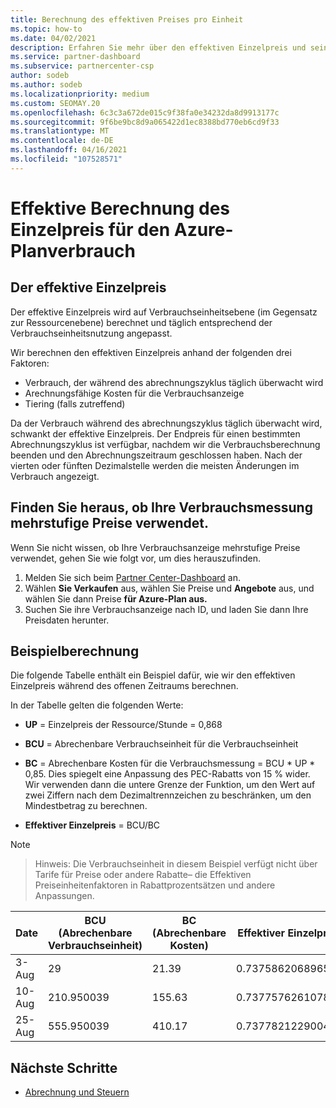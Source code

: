 ```yaml
---
title: Berechnung des effektiven Preises pro Einheit
ms.topic: how-to
ms.date: 04/02/2021
description: Erfahren Sie mehr über den effektiven Einzelpreis und seine Berechnung. Dieser Artikel enthält auch eine Beispielberechnung.
ms.service: partner-dashboard
ms.subservice: partnercenter-csp
author: sodeb
ms.author: sodeb
ms.localizationpriority: medium
ms.custom: SEOMAY.20
ms.openlocfilehash: 6c3c3a672de015c9f38fa0e34232da8d9913177c
ms.sourcegitcommit: 9f6be9bc8d9a065422d1ec8388bd770eb6cd9f33
ms.translationtype: MT
ms.contentlocale: de-DE
ms.lasthandoff: 04/16/2021
ms.locfileid: "107528571"
---
```

# <a name="effective-unit-price-calculation-for-azure-plan-consumption"></a>Effektive Berechnung des Einzelpreis für den Azure-Planverbrauch

## <a name="the-effective-unit-price"></a>Der effektive Einzelpreis

Der effektive Einzelpreis wird auf Verbrauchseinheitsebene (im Gegensatz zur Ressourcenebene) berechnet und täglich entsprechend der Verbrauchseinheitsnutzung angepasst.

Wir berechnen den effektiven Einzelpreis anhand der folgenden drei Faktoren:

- Verbrauch, der während des abrechnungszyklus täglich überwacht wird
- Arechnungsfähige Kosten für die Verbrauchsanzeige
- Tiering (falls zutreffend)

Da der Verbrauch während des abrechnungszyklus täglich überwacht wird, schwankt der effektive Einzelpreis. Der Endpreis für einen bestimmten Abrechnungszyklus ist verfügbar, nachdem wir die Verbrauchsberechnung beenden und den Abrechnungszeitraum geschlossen haben. Nach der vierten oder fünften Dezimalstelle werden die meisten Änderungen im Verbrauch angezeigt.

## <a name="find-out-whether-your-meter-uses-tiered-pricing"></a>Finden Sie heraus, ob Ihre Verbrauchsmessung mehrstufige Preise verwendet.

Wenn Sie nicht wissen, ob Ihre Verbrauchsanzeige mehrstufige Preise verwendet, gehen Sie wie folgt vor, um dies herauszufinden. 

1. Melden Sie sich beim [Partner Center-Dashboard](https://partner.microsoft.com/dashboard/) an.
2. Wählen **Sie Verkaufen** aus, wählen Sie Preise und **Angebote** aus, und wählen Sie dann Preise **für Azure-Plan aus.**
3. Suchen Sie ihre Verbrauchsanzeige nach ID, und laden Sie dann Ihre Preisdaten herunter. 

## <a name="sample-calculation"></a>Beispielberechnung

Die folgende Tabelle enthält ein Beispiel dafür, wie wir den effektiven Einzelpreis während des offenen Zeitraums berechnen.

In der Tabelle gelten die folgenden Werte: 

- **UP** = Einzelpreis der Ressource/Stunde = 0,868

- **BCU** = Abrechenbare Verbrauchseinheit für die Verbrauchseinheit

- **BC** = Abrechenbare Kosten für die Verbrauchsmessung = BCU * UP * 0,85. Dies spiegelt eine Anpassung des PEC-Rabatts von 15 % wider. Wir verwenden dann die untere Grenze der Funktion, um den Wert auf zwei Ziffern nach dem Dezimaltrennzeichen zu beschränken, um den Mindestbetrag zu berechnen. 

- **Effektiver Einzelpreis** = BCU/BC

>[!NOTE]

>Hinweis: Die Verbrauchseinheit in diesem Beispiel verfügt nicht über Tarife für Preise oder andere Rabatte– die Effektiven Preiseinheitenfaktoren in Rabattprozentsätzen und andere Anpassungen.


| Date | BCU (Abrechenbare Verbrauchseinheit) | BC (Abrechenbare Kosten) | Effektiver Einzelpreis |
| ------ | ----------- | ----------- | ----------- |  
| 3-Aug | 29 | 21.39 | 0.737586206896552 |
| 10-Aug | 210.950039 | 155.63 | 0.737757626107858 |
| 25-Aug | 555.950039 | 410.17 | 0.737782122900436 |

## <a name="next-steps"></a>Nächste Schritte

- [Abrechnung und Steuern](billing.md)
